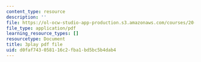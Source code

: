 ```yaml
---
content_type: resource
description: ''
file: https://ol-ocw-studio-app-production.s3.amazonaws.com/courses/20-219-becoming-the-next-bill-nye-writing-and-hosting-the-educational-show-january-iap-2015/d0faf743058116c2fba1bd5bc5b4dab4_csmoWTVA1GU.pdf
file_type: application/pdf
learning_resource_types: []
resourcetype: Document
title: 3play pdf file
uid: d0faf743-0581-16c2-fba1-bd5bc5b4dab4
---
```

